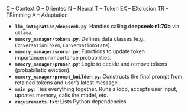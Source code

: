 C – Context
O – Oriented
N – Neural
T – Token
EX – EXclusion
TR – TRimming
A – Adaptation

- **`llm_integration/deepseek.py`**: Handles calling **deepseek-r1:70b** via `ollama`.
- **`memory_manager/tokens.py`**: Defines data classes (e.g., `ConversationToken`, `ConversationState`).
- **`memory_manager/scorer.py`**: Functions to update token importance/unimportance probabilities.
- **`memory_manager/pruner.py`**: Logic to decide and remove tokens (probabilistic eviction).
- **`memory_manager/prompt_builder.py`**: Constructs the final prompt from retained tokens and user’s latest message.
- **`main.py`**: Ties everything together. Runs a loop, accepts user input, updates memory, calls the model, etc.
- **`requirements.txt`**: Lists Python dependencies